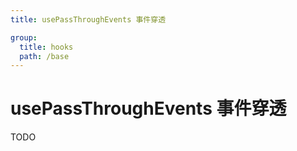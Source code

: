 ```yaml
---
title: usePassThroughEvents 事件穿透

group:
  title: hooks
  path: /base
---
```


# usePassThroughEvents 事件穿透

TODO
